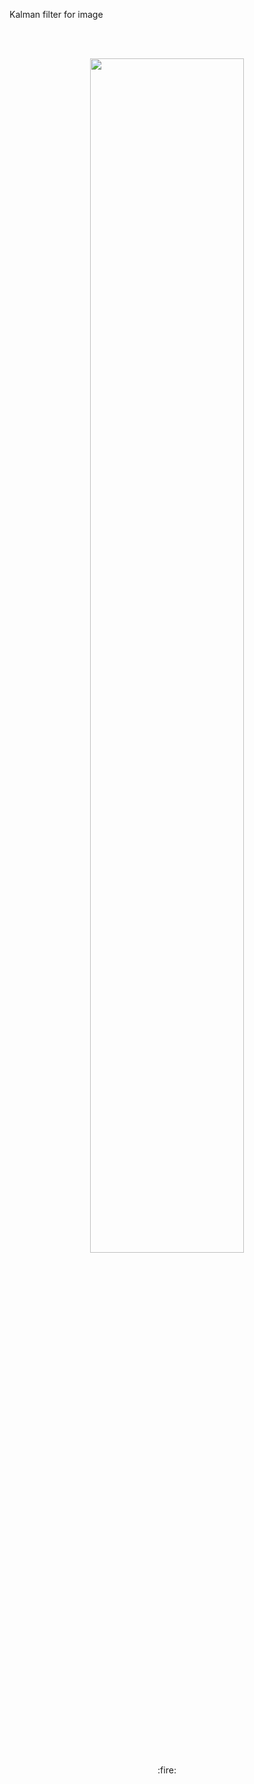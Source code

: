 Kalman filter for image

<br>
<br>
<p align="center">
    <img src='./KF_result.png' width=70%>
    <br>
    :fire:
</p>